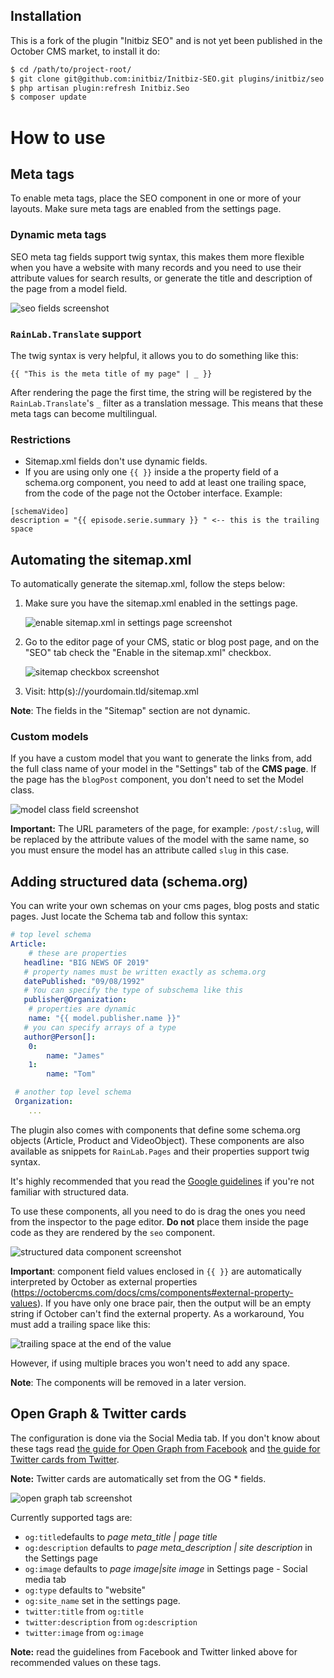 ## Installation
This is a fork of the plugin "Initbiz SEO" and is not yet been published in the October CMS market, to install it do:
```bash
$ cd /path/to/project-root/
$ git clone git@github.com:initbiz/Initbiz-SEO.git plugins/initbiz/seo
$ php artisan plugin:refresh Initbiz.Seo
$ composer update
```
# How to use
## Meta tags
To enable meta tags, place the SEO component in one or more of your layouts. Make sure meta tags are enabled from the settings page.

### Dynamic meta tags
SEO meta tag fields support twig syntax, this makes them more flexible when you have a website with many records and you need to use their attribute values for search results, or generate the title and description of the page from a model field.

![seo fields screenshot](https://i.ibb.co/7JJvNgr/download.png)

### `RainLab.Translate` support
The twig syntax is very helpful, it allows you to do something like this:

    {{ "This is the meta title of my page" | _ }}

After rendering the page the first time, the string will be registered by the `RainLab.Translate`'s `_` filter as a translation message. This means that these meta tags can become multilingual.

### Restrictions
- Sitemap.xml fields don't use dynamic fields.
- If you are using only one `{{ }}` inside a the property field of a schema.org component, you need to add at least one trailing space, from the code of the page not the October interface. Example:

```
[schemaVideo]
description = "{{ episode.serie.summary }} " <-- this is the trailing space
```


##  Automating the sitemap.xml
To automatically generate the sitemap.xml, follow the steps below:

1. Make sure you have the sitemap.xml enabled in the settings page.

    ![enable sitemap.xml in settings page screenshot](https://i.ibb.co/bgX91G0/e2008635-0938-4cb8-83c8-33180a7144f4.jpg)

2. Go to the editor page of your CMS, static or blog post page, and on the "SEO" tab check the "Enable in the sitemap.xml" checkbox.

    ![sitemap checkbox screenshot](https://i.ibb.co/vVDyPjZ/download.jpg)

3. Visit: http(s)://yourdomain.tld/sitemap.xml

**Note**: The fields in the "Sitemap" section are not dynamic.



### Custom models
If you have a custom model that you want to generate the links from, add the full class name of your model in the "Settings" tab of the **CMS page**. If the page has the `blogPost` component, you don't need to set the Model class.

![model class field screenshot](https://i.ibb.co/8g3SrS0/download.jpg)

**Important:** The URL parameters of the page, for example: `/post/:slug`, will be replaced by the attribute values of the model with the same name, so you must ensure the model has an attribute called `slug` in this case.



## Adding structured data (schema.org)

You can write your own schemas on your cms pages, blog posts and static pages. Just locate the Schema tab and follow this syntax:

```yaml
# top level schema
Article:
    # these are properties
   headline: "BIG NEWS OF 2019"
   # property names must be written exactly as schema.org
   datePublished: "09/08/1992"
   # You can specify the type of subschema like this
   publisher@Organization:
    # properties are dynamic
    name: "{{ model.publisher.name }}"
   # you can specify arrays of a type
   author@Person[]:
    0:
        name: "James"
    1:
        name: "Tom"

 # another top level schema
 Organization:
    ...
```

The plugin also comes with components that define some schema.org objects (Article, Product and VideoObject). These components are also available as snippets for `RainLab.Pages` and their properties support twig syntax.

It's highly recommended that you read the [Google guidelines](https://developers.google.com/search/docs/guides/intro-structured-data) if you're not familiar with structured data.

To use these components, all you need to do is drag the ones you need from the inspector to the page editor. **Do not** place them inside the page code as they are rendered by the `seo` component.

![structured data component screenshot](https://i.ibb.co/0CpC5JM/Untitled.png)

**Important**: component field values enclosed in  `{{ }}` are automatically interpreted by October as external properties (https://octobercms.com/docs/cms/components#external-property-values). If you have only one brace pair, then the output will be an empty string if October can't find the external property. As a workaround, You must add a trailing space like this:

![trailing space at the end of the value](https://i.snag.gy/T2Qkzq.jpg)

However, if using multiple braces you won't need to add any space.

**Note**: The components will be removed in a later version.


## Open Graph & Twitter cards
The configuration is done via the Social Media tab. If you don't know about these tags read [the guide for Open Graph from Facebook](https://developers.facebook.com/docs/sharing/webmasters) and [the guide for Twitter cards from Twitter](https://developer.twitter.com/en/docs/tweets/optimize-with-cards/overview/abouts-cards.html).

**Note:** Twitter cards are automatically set from the OG * fields.

![open graph tab screenshot](https://i.ibb.co/C1wPvhv/download.png)

Currently supported tags are:
- `og:title`defaults to _page meta\_title | page title_
- `og:description` defaults to _page meta\_description | site description_ in the Settings page
- `og:image` defaults to _page image|site image_ in Settings page - Social media tab
- `og:type` defaults to "website"
- `og:site_name` set in the settings page.
- `twitter:title` from `og:title`
- `twitter:description` from `og:description`
- `twitter:image` from `og:image`

**Note:** read the guidelines from Facebook and Twitter linked above for recommended values on these tags.

